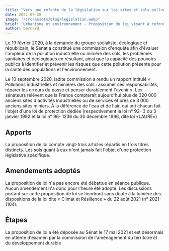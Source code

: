 ```yaml
---
title: "Vers une refonte de la législation sur les sites et sols pollués"
date: 2021-09-28
image: "/src/assets/blog/legislation.webp"
brief: "Urbanisme et environnement - Proposition de loi visant à refonder la politique de gestion et de protection des sites et sols pollués en France"
author: bernard
---
```

Le 19 février 2020, à la demande du groupe socialiste, écologique et républicain, le Sénat a constitué une commission d'enquête afin d'évaluer l'ampleur de la pollution industrielle ou minière des sols, les problèmes sanitaires et écologiques en résultant, ainsi que la capacité des pouvoirs publics à identifier et prévenir les risques que cette pollution présente pour la santé des populations et l'environnement.

Le 10 septembre 2020, ladite commission a rendu un rapport intitulé « Pollutions industrielles et minières des sols : assumer ses responsabilités, réparer les erreurs du passé et penser durablement l'avenir ». Les sénateurs relèvent que la France compterait aujourd'hui plus de 320 000 anciens sites d'activités industrielles ou de services et près de 3 000 anciens sites miniers. À la différence de l'eau et de l'air, qui ont chacun fait l'objet d'une loi de protection dédiée (respectivement la loi n° 92- 3 du 3 janvier 1992 et la loi n° 96- 1236 du 30 décembre 1996, dite loi «LAURE»)

## Apports

La proposition de loi compte vingt-trois articles répartis en trois titres distincts. Les sols quant à eux n'ont jamais fait l'objet d'une protection législative spécifique.

## Amendements adoptés

La proposition de loi n'a pas encore été débattue en séance publique. Aucun amendement n'a donc pour l'heure été adopté. Les discussions portant sur cette proposition de loi se tiendront sans doute à la lumière des dispositions de la loi dite « Climat et Résilience » du 22 août 2021 (n° 2021- 1104).

## Étapes

La proposition de loi a été déposée au Sénat le 17 mai 2021 et est désormais en attente d'examen par la commission de l'aménagement du territoire et du développement durable

